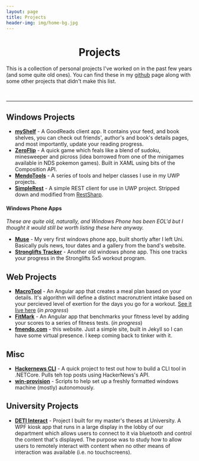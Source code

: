 ```yaml
---
layout: page
title: Projects
header-img: img/home-bg.jpg
---
```


<!-- Main Content -->
<h1 style="text-align: center">Projects</h1>

This is a collection of personal projects I've worked on in the past few years (and some quite old ones). You can find these in my [github](https://github.com/fmmendo) page along with some other projects that didn't make this list.

<br/>
<hr/>

## Windows Projects
- [**myShelf**](https://github.com/fmmendo/GoodReads) - A GoodReads client app. It contains your feed, and book shelves, you can check out friends', author's and book's details pages, and most importantly, update your reading progress.
- [**ZeroFlip**](https://github.com/fmmendo/ZeroFlip) - A quick game which feals like a blend of sudoku, minesweeper and picross (idea borrowed from one of the minigames available in NDS pokemon games). Built in XAML using bits of the Composition API.
- [**MendoTools**](https://github.com/fmmendo/MendoTools) - A series of tools and helper classes I use in my UWP projects.
- [**SimpleRest**](https://github.com/fmmendo/SimpleRest) - A simple REST client for use in UWP project. Stripped down and modified from [RestSharp](https://github.com/restsharp/RestSharp).

#### Windows Phone Apps
_These are quite old, naturally, and Windows Phone has been EOL'd but I thought it would still be worth listing these here anyway._
- [**Muse**](https://github.com/fmmendo/Muse) - My very first windows phone app, built shortly after I left Uni. Basically puls news, tour dates and a gallery from the band's website.
- [**Stronglifts Tracker**](https://github.com/fmmendo/WorkoutTracker) - Another old windows phone app. This one tracks your progress in the Stronglifts 5x5 workout program.<br/>

## Web Projects
- [**MacroTool**](https://github.com/fmmendo/macrotool) - An Angular app that creates a meal plan based on your details. It's algorithm will define a distinct macronutrient intake based on your percieved level of exertion for the days you go for a workout. [See it live here](https://www.fmendo.com/macrotool)  (_in progress_)
- [**FitMark**](https://github.com/fmmendo/fitmark) - An Angular app that benchmarks your fitness level by adding your scores to a series of fitness tests. (_in progress_)
- [**fmendo.com**](https://www.fmendo.com) - this website. Just a simple site, built in Jekyll so I can have some virtual presence. I keep coming back to tinker with it. 


## Misc
- [**Hackernews CLI**](https://github.com/fmmendo/hackernews-cli) - A quick project to test out how to build a CLI tool in .NETCore. Pulls teh top posts using HackerNews's API.
- [**win-provision**](https://github.com/fmmendo/win-provision) - Scripts to help set up a freshly formatted windows machine (mostly) autonomously.

## University Projects
- [**DETI Interact**](https://github.com/fmmendo/DetiInteract) - Project I built for my master's theses at University. A WPF kiosk app that runs in a large display in the lobby of our department which allows users to connect to it via bluetooth and control the content that's displayed. The purpose was to study how to allow users to remotely interact with content when no other means of interaction was available (i.e. no touchscreens). 

